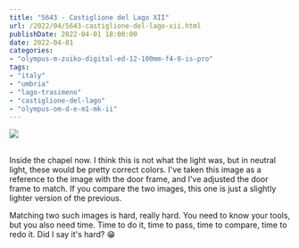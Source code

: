 ```yaml
---
title: "5643 - Castiglione del Lago XII"
url: /2022/04/5643-castiglione-del-lago-xii.html
publishDate: 2022-04-01 18:00:00
date: 2022-04-01
categories:
- "olympus-m-zuiko-digital-ed-12-100mm-f4-0-is-pro"
tags:
- "italy"
- "umbria"
- "lago-trasimeno"
- "castiglione-del-lago"
- "olympus-om-d-e-m1-mk-ii"
---
```

<div class="container">
<div class="center"><a target="_blank" href="https://d25zfm9zpd7gm5.cloudfront.net/1200x1200/2019/20190904_132727_lr_1.jpg"><img class="webfeedsFeaturedVisual" src="https://d25zfm9zpd7gm5.cloudfront.net/0600x0600/2019/20190904_132727_lr_1.jpg" /></a></div>
</div>
<br />

Inside the chapel now. I think this is not what the light
was, but in neutral light, these would be pretty correct
colors. I've taken this image as a reference to the image
with the door frame, and I've adjusted the door frame to
match. If you compare the two images, this one is just a
slightly lighter version of the previous.

Matching two such images is hard, really hard. You need to
know your tools, but you also need time. Time to do it, time
to pass, time to compare, time to redo it. Did I say it's
hard? :grin:
